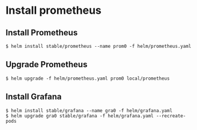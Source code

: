 # Install prometheus

## Install Prometheus

    $ helm install stable/prometheus --name prom0 -f helm/prometheus.yaml

## Upgrade Prometheus

    $ helm upgrade -f helm/prometheus.yaml prom0 local/prometheus

## Install Grafana

    $ helm install stable/grafana --name gra0 -f helm/grafana.yaml
    $ helm upgrade gra0 stable/grafana -f helm/grafana.yaml --recreate-pods
